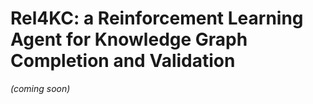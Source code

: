 # Rel4KC: a Reinforcement Learning Agent for Knowledge Graph Completion and Validation
*(coming soon)*
